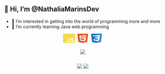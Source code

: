 ## 👋 Hi, I’m @NathaliaMarinsDev
- 👀 I’m interested in getting into the world of programming more and more
- 🌱 I’m currently learning Java web programming

<div align="center">
  <img alt="Nath-Js" height="30" width="40" src="https://raw.githubusercontent.com/devicons/devicon/master/icons/javascript/javascript-plain.svg">
  <img alt="Nath-HTML" height="30" width="40" src="https://raw.githubusercontent.com/devicons/devicon/master/icons/html5/html5-original.svg">
  <img alt="Nath-CSS" height="30" width="40" src="https://raw.githubusercontent.com/devicons/devicon/master/icons/css3/css3-original.svg">
</div>

<br>

<div align="center"> 
  <a href="https://www.linkedin.com/in/nathalia-marins-37359028b/" target="_blank"><img src="https://img.shields.io/badge/-LinkedIn-%230077B5?style=for-the-badge&logo=linkedin&logoColor=white" target="_blank"></a> 
</div>

<br>

 <div align="center" style="background-color: #RF6833; padding: 10px;">
  <img height="180em" src="https://github-readme-stats.vercel.app/api?username=NathaliaMarinsDev&show_icons=true&theme=jolly&include_all_commits=true&count_private=true"/>
  <img height="180em" src="https://github-readme-stats.vercel.app/api/top-langs/?username=NathaliaMarinsDev&layout=compact&langs_count=16&theme=jolly"/>
</div>



<!---
NathaliaMarinsDev/NathaliaMarinsDev is a ✨ special ✨ repository because its `README.md` (this file) appears on your GitHub profile.
You can click the Preview link to take a look at your changes.
--->
